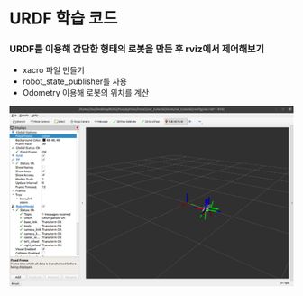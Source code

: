 # URDF 학습 코드
### URDF를 이용햬 간단한 형태의 로봇을 만든 후 rviz에서 제어해보기
- xacro 파일 만들기
- robot_state_publisher를 사용
- Odometry 이용해 로봇의 위치를 계산

![Alt text](image.png)